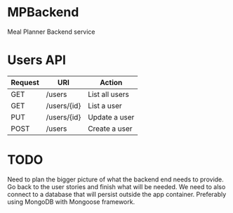# MPBackend
Meal Planner Backend service

# Users API

Request  | URI          | Action
-------- | ------------ | ---------------
GET      |  /users      | List all users
GET      |  /users/{id} | List a user
PUT      |  /users/{id} | Update a user
POST     |  /users      | Create a user

# TODO
Need to plan the bigger picture of what the backend end needs to provide.
Go back to the user stories and finish what will be needed. We need to also
connect to a database that will persist outside the app container. Preferably
using MongoDB with Mongoose framework.

